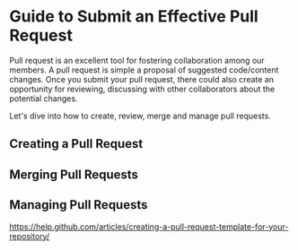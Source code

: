 # Guide to Submit an Effective Pull Request
Pull request is an excellent tool for fostering collaboration among our members.  A pull request is simple a proposal of suggested code/content changes.  Once you submit your pull request, there could also create an opportunity for reviewing, discussing with other collaborators about the potential changes.

Let's dive into how to create, review, merge and manage pull requests.

## Creating a Pull Request


## Merging Pull Requests

## Managing Pull Requests

https://help.github.com/articles/creating-a-pull-request-template-for-your-repository/
